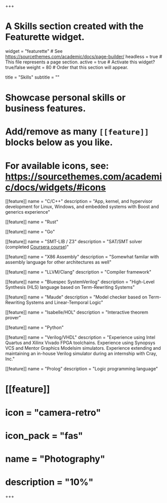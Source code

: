 +++
# A Skills section created with the Featurette widget.
widget = "featurette"  # See https://sourcethemes.com/academic/docs/page-builder/
headless = true  # This file represents a page section.
active = true  # Activate this widget? true/false
weight = 80  # Order that this section will appear.

title = "Skills"
subtitle = ""

# Showcase personal skills or business features.
# 
# Add/remove as many `[[feature]]` blocks below as you like.
# 
# For available icons, see: https://sourcethemes.com/academic/docs/widgets/#icons

[[feature]]
  name = "C/C++"
  description = "App, kernel, and hypervisor development for Linux, Windows, and embedded systems with Boost and generics experience"
  
[[feature]]
  name = "Rust"

[[feature]]
  name = "Go"

[[feature]]
  name = "SMT-LIB / Z3"
  description = "SAT/SMT solver (completed [Coursera course](https://coursera.org/verify/6ZWWW76MLMB5))"

[[feature]]
  name = "X86 Assembly"
  description = "Somewhat familar with assembly language for other architectures as well"
  
[[feature]]
  name = "LLVM/Clang"
  description = "Compiler framework"

[[feature]]
  name = "Bluespec SystemVerilog"
  description = "High-Level Synthesis (HLS) language based on Term-Rewriting Systems"

[[feature]]
  name = "Maude"
  description = "Model checker based on Term-Rewriting Systems and Linear-Temporal Logic"

[[feature]]
  name = "Isabelle/HOL"
  description = "Interactive theorem prover"

[[feature]]
  name = "Python"

[[feature]]
  name = "Verilog/VHDL"
  description = "Experience using Intel Quartus and Xilinx Vivado FPGA toolchains.  Experience using Synopsys VCS and Mentor Graphics Modelsim simulators.  Experience extending and maintaining an in-house Verilog simulator during an internship with Cray, Inc."

[[feature]]
  name = "Prolog"
  description = "Logic programming language"

# [[feature]]
#   icon = "camera-retro"
#   icon_pack = "fas"
#   name = "Photography"
#   description = "10%"

+++
